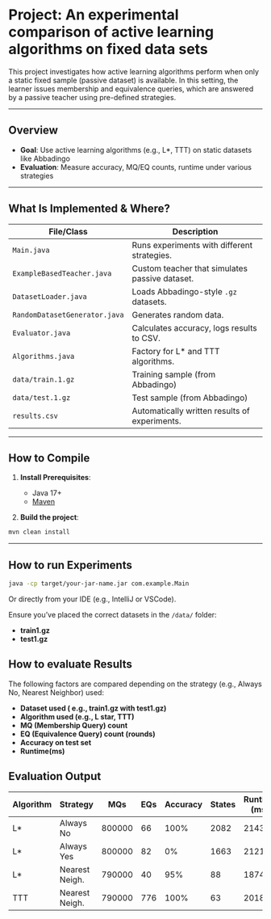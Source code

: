 # Project: An experimental comparison of active learning algorithms on fixed data sets

This project investigates how active learning algorithms perform when only a static fixed sample (passive dataset) is available. In this setting, the learner issues membership and equivalence queries, which are answered by a passive teacher using pre-defined strategies.

---

## Overview

- **Goal**: Use active learning algorithms (e.g., L*, TTT) on static datasets like Abbadingo
- **Evaluation**: Measure accuracy, MQ/EQ counts, runtime under various strategies

---

## What Is Implemented & Where?

| File/Class                 | Description                                                  |
|----------------------------|--------------------------------------------------------------|
| `Main.java`                | Runs experiments with different strategies.                  |
| `ExampleBasedTeacher.java` | Custom teacher that simulates passive dataset.               |
| `DatasetLoader.java`       | Loads Abbadingo-style `.gz` datasets.                        |
| `RandomDatasetGenerator.java` | Generates random data.                                    |
| `Evaluator.java`           | Calculates accuracy, logs results to CSV.                    |
| `Algorithms.java`          | Factory for L* and TTT algorithms.                           |
| `data/train.1.gz`          | Training sample (from Abbadingo)                             |
| `data/test.1.gz`           | Test sample (from Abbadingo)                                 |
| `results.csv`              | Automatically written results of experiments.                |

---

## How to Compile

1. **Install Prerequisites**:
   - Java 17+
   - [Maven](https://maven.apache.org/)
   

2. **Build the project**:
```bash
mvn clean install

```
---

## How to run Experiments
```bash
java -cp target/your-jar-name.jar com.example.Main
```

Or directly from your IDE (e.g., IntelliJ or VSCode).

Ensure you’ve placed the correct datasets in the ```/data/``` folder:

- **train1.gz**
- **test1.gz**

## How to evaluate Results

The following factors are compared depending on the strategy (e.g., Always No, Nearest Neighbor) used:

- **Dataset used ( e.g., train1.gz with test1.gz)**
- **Algorithm used (e.g., L star, TTT)**
- **MQ (Membership Query) count**
- **EQ (Equivalence Query) count (rounds)**
- **Accuracy on test set**
- **Runtime(ms)**

## Evaluation Output

| Algorithm | Strategy       | MQs     | EQs | Accuracy | States | Runtime (ms) |
|-----------|----------------|---------|-----|----------|--------|---------------|
| L*        | Always No      | 800000  | 66  | 100%     | 2082   | 2143          |
| L*        | Always Yes     | 800000  | 82  | 0%       | 1663   | 2121          |
| L*        | Nearest Neigh. | 790000  | 40  | 95%      | 88     | 1874          |
| TTT       | Nearest Neigh. | 790000  | 776 | 100%     | 63     | 2018          |
